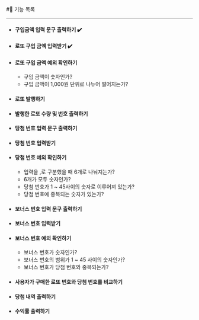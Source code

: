 #📌 기능 목록
****
+ #### 구입금액 입력 문구 출력하기 ✔️
+ #### 로또 구입 금액 입력받기 ✔️
+ #### 로또 구입 금액 예외 확인하기
  + 구입 금액이 숫자인가?
  + 구입 금액이 1,000원 단위로 나누어 떨어지는가?
+ #### 로또 발행하기
+ #### 발행한 로또 수량 및 번호 출력하기
+ #### 당첨 번호 입력 문구 출력하기
+ #### 당첨 번호 입력받기
+ #### 당첨 번호 예외 확인하기
  + 입력을 ,로 구분했을 때 6개로 나눠지는가?
  + 6개가 모두 숫자인가?
  + 당첨 번호가 1 ~ 45사이의 숫자로 이루어져 있는가?
  + 당첨 번호에 중복되는 숫자가 있는가?
+ #### 보너스 번호 입력 문구 출력하기
+ #### 보너스 번호 입력받기
+ #### 보너스 번호 예외 확인하기
  + 보너스 번호가 숫자인가?
  + 보너스 번호의 범위가 1 ~ 45 사이의 숫자인가?
  + 보너스 번호가 당첨 번호와 중복되는가?
+ #### 사용자가 구매한 로또 번호와 당첨 번호를 비교하기
+ #### 당첨 내역 출력하기
+ #### 수익률 출력하기
